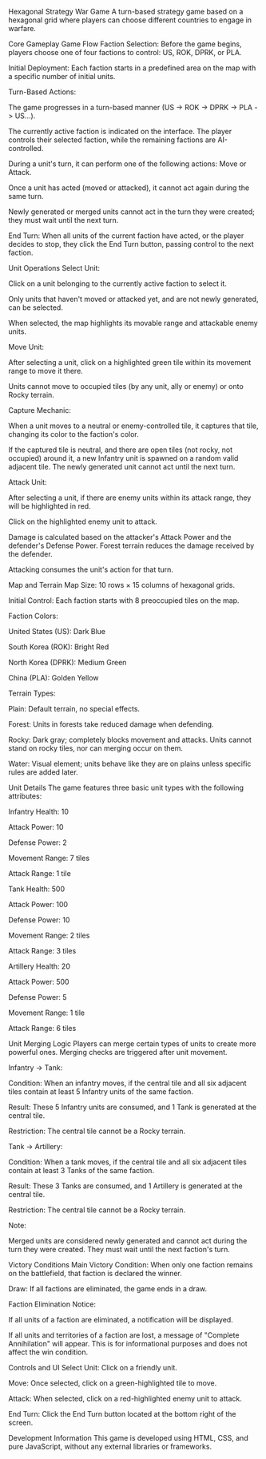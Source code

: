 Hexagonal Strategy War Game
A turn-based strategy game based on a hexagonal grid where players can choose different countries to engage in warfare.

Core Gameplay
Game Flow
Faction Selection:
Before the game begins, players choose one of four factions to control: US, ROK, DPRK, or PLA.

Initial Deployment:
Each faction starts in a predefined area on the map with a specific number of initial units.

Turn-Based Actions:

The game progresses in a turn-based manner (US -> ROK -> DPRK -> PLA -> US...).

The currently active faction is indicated on the interface. The player controls their selected faction, while the remaining factions are AI-controlled.

During a unit's turn, it can perform one of the following actions: Move or Attack.

Once a unit has acted (moved or attacked), it cannot act again during the same turn.

Newly generated or merged units cannot act in the turn they were created; they must wait until the next turn.

End Turn:
When all units of the current faction have acted, or the player decides to stop, they click the End Turn button, passing control to the next faction.

Unit Operations
Select Unit:

Click on a unit belonging to the currently active faction to select it.

Only units that haven't moved or attacked yet, and are not newly generated, can be selected.

When selected, the map highlights its movable range and attackable enemy units.

Move Unit:

After selecting a unit, click on a highlighted green tile within its movement range to move it there.

Units cannot move to occupied tiles (by any unit, ally or enemy) or onto Rocky terrain.

Capture Mechanic:

When a unit moves to a neutral or enemy-controlled tile, it captures that tile, changing its color to the faction's color.

If the captured tile is neutral, and there are open tiles (not rocky, not occupied) around it, a new Infantry unit is spawned on a random valid adjacent tile. The newly generated unit cannot act until the next turn.

Attack Unit:

After selecting a unit, if there are enemy units within its attack range, they will be highlighted in red.

Click on the highlighted enemy unit to attack.

Damage is calculated based on the attacker's Attack Power and the defender's Defense Power. Forest terrain reduces the damage received by the defender.

Attacking consumes the unit's action for that turn.

Map and Terrain
Map Size: 10 rows × 15 columns of hexagonal grids.

Initial Control: Each faction starts with 8 preoccupied tiles on the map.

Faction Colors:

United States (US): Dark Blue

South Korea (ROK): Bright Red

North Korea (DPRK): Medium Green

China (PLA): Golden Yellow

Terrain Types:

Plain: Default terrain, no special effects.

Forest: Units in forests take reduced damage when defending.

Rocky: Dark gray; completely blocks movement and attacks. Units cannot stand on rocky tiles, nor can merging occur on them.

Water: Visual element; units behave like they are on plains unless specific rules are added later.

Unit Details
The game features three basic unit types with the following attributes:

Infantry
Health: 10

Attack Power: 10

Defense Power: 2

Movement Range: 7 tiles

Attack Range: 1 tile

Tank
Health: 500

Attack Power: 100

Defense Power: 10

Movement Range: 2 tiles

Attack Range: 3 tiles

Artillery
Health: 20

Attack Power: 500

Defense Power: 5

Movement Range: 1 tile

Attack Range: 6 tiles

Unit Merging Logic
Players can merge certain types of units to create more powerful ones. Merging checks are triggered after unit movement.

Infantry → Tank:

Condition: When an infantry moves, if the central tile and all six adjacent tiles contain at least 5 Infantry units of the same faction.

Result: These 5 Infantry units are consumed, and 1 Tank is generated at the central tile.

Restriction: The central tile cannot be a Rocky terrain.

Tank → Artillery:

Condition: When a tank moves, if the central tile and all six adjacent tiles contain at least 3 Tanks of the same faction.

Result: These 3 Tanks are consumed, and 1 Artillery is generated at the central tile.

Restriction: The central tile cannot be a Rocky terrain.

Note:

Merged units are considered newly generated and cannot act during the turn they were created. They must wait until the next faction's turn.

Victory Conditions
Main Victory Condition: When only one faction remains on the battlefield, that faction is declared the winner.

Draw: If all factions are eliminated, the game ends in a draw.

Faction Elimination Notice:

If all units of a faction are eliminated, a notification will be displayed.

If all units and territories of a faction are lost, a message of "Complete Annihilation" will appear. This is for informational purposes and does not affect the win condition.

Controls and UI
Select Unit: Click on a friendly unit.

Move: Once selected, click on a green-highlighted tile to move.

Attack: When selected, click on a red-highlighted enemy unit to attack.

End Turn: Click the End Turn button located at the bottom right of the screen.

Development Information
This game is developed using HTML, CSS, and pure JavaScript, without any external libraries or frameworks.